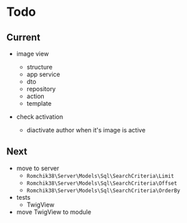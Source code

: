 # Todo

## Current

- image view
  - structure
  - app service
  - dto
  - repository
  - action
  - template

- check activation
  - diactivate author when it's image is active

## Next

- move to server
  - `Romchik38\Server\Models\Sql\SearchCriteria\Limit`
  - `Romchik38\Server\Models\Sql\SearchCriteria\Offset`
  - `Romchik38\Server\Models\Sql\SearchCriteria\OrderBy`
- tests  
  - TwigView  
- move TwigView to module  
